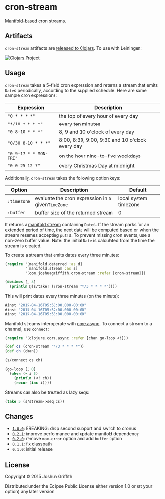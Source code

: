 # cron-stream

[Manifold-based][manifold] cron streams.

## Artifacts

`cron-stream` artifacts are [released to Clojars][clojars-cs]. To use
with Leiningen:

[![Clojars Project](http://clojars.org/com.joshuagriffith/cron-stream/latest-version.svg)][clojars-cs]

## Usage

`cron-stream` takes a 5-field cron expression and returns a stream
that emits `Date`s periodically, according to the supplied
schedule. Here are some sample cron expressions:

Expression             | Description
---------------------- | -----------------------------------------------
`"0 * * * *"`          | the top of every hour of every day
`"*/10 * * * *"`       | every ten minutes
`"0 8-10 * * *"`       | 8, 9 and 10 o'clock of every day
`"0/30 8-10 * * *"`    | 8:00, 8:30, 9:00, 9:30 and 10 o'clock every day
`"0 9-17 * * MON-FRI"` | on the hour nine-to-five weekdays
`"0 0 25 12 ?"`        | every Christmas Day at midnight

Additionally, `cron-stream` takes the following option keys:

Option      | Description                                       | Default
----------- | ------------------------------------------------- | ---------------------
`:timezone` | evaluate the cron expression in a given`TimeZone` | local system timezone
`:buffer`   | buffer size of the returned stream                | 0

It returns a [manifold stream][] containing `Date`s. If the stream
parks for an extended period of time, the next date will be computed
based on when the stream resumes accepting `put!`s. To prevent missing
cron events, use a non-zero buffer value. Note: the initial `Date` is
calculated from the time the stream is created.

To create a stream that emits dates every three minutes:

```clj
(require '[manifold.deferred :as d]
         '[manifold.stream :as s]
         '[com.joshuagriffith.cron-stream :refer [cron-stream]])

(dotimes [_ 3]
  (println @(s/take! (cron-stream "*/3 * * * *"))))
```

This will print dates every three minutes (on the minute):

```clj
#inst "2015-04-16T05:51:00.000-00:00"
#inst "2015-04-16T05:52:00.000-00:00"
#inst "2015-04-16T05:53:00.000-00:00"
```

Manifold streams interoperate with [core.async][]. To connect a stream
to a channel, use `connect`:

```clj
(require '[clojure.core.async :refer [chan go-loop <!]])

(def cs (cron-stream "*/3 * * * *"))
(def ch (chan))

(s/connect cs ch)

(go-loop [i 0]
  (when (< i 3)
    (println (<! ch))
    (recur (inc i))))
```

Streams can also be treated as lazy seqs:

```clj
(take 5 (s/stream->seq cs))
```

## Changes

- [`1.0.0`][v1.0.0]: BREAKING: drop second support and switch to cronus
- [`0.2.1`][v0.2.1]: improve performance and update manifold dependency
- [`0.2.0`][v0.2.0]: remove `max-error` option and add `buffer` option
- [`0.1.1`][v0.1.1]: fix classpath
- `0.1.0`: initial release

## License

Copyright © 2015 Joshua Griffith

Distributed under the Eclipse Public License either version 1.0 or (at
your option) any later version.

[clojars-cs]: https://clojars.org/com.joshuagriffith/cron-stream
[core.async]: https://github.com/clojure/core.async
[manifold stream]: https://github.com/ztellman/manifold/blob/master/docs/stream.md
[manifold]: https://github.com/ztellman/manifold
[v0.1.1]: https://github.com/hadronzoo/cron-stream/compare/0.1.0...0.1.1
[v0.2.0]: https://github.com/hadronzoo/cron-stream/compare/0.1.1...0.2.0
[v0.2.1]: https://github.com/hadronzoo/cron-stream/compare/0.2.0...0.2.1
[v1.0.0]: https://github.com/hadronzoo/cron-stream/compare/0.2.1...1.0.0
